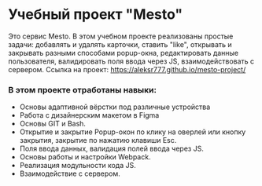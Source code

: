 # Учебный проект "Mesto"

Это сервис Mesto. В этом учебном проекте реализованы простые задачи: добавлять и удалять карточки, ставить "like", открывать и закрывать разными способами popup-окна, редактировать данные пользователя, валидировать поля ввода через JS, взаимодействовать с сервером.
Ссылка на проект: <https://aleksr777.github.io/mesto-project/>

### В этом проекте отработаны навыки:
* Основы адаптивной вёрстки под различные устройства
* Работа с дизайнерским макетом в Figma
* Основы GIT и Bash.
* Открытие и закрытие Popup-окон по клику на оверлей или кнопку закрытия, закрытие по нажатию клавиши Esc.
* Поля ввода данных, валидация полей ввода через JS.
* Основы работы и настройки Webpack.
* Реализация модульности кода JS.
* Взаимодействие с сервером.
